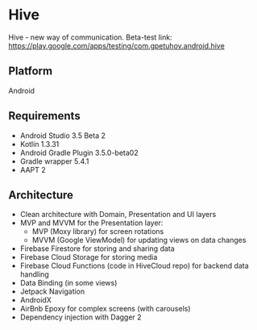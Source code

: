 # Hive
Hive - new way of communication. Beta-test link: https://play.google.com/apps/testing/com.gpetuhov.android.hive

## Platform
Android

## Requirements
* Android Studio 3.5 Beta 2
* Kotlin 1.3.31
* Android Gradle Plugin 3.5.0-beta02
* Gradle wrapper 5.4.1
* AAPT 2

## Architecture
* Clean architecture with Domain, Presentation and UI layers
* MVP and MVVM for the Presentation layer:
    * MVP (Moxy library) for screen rotations
    * MVVM (Google ViewModel) for updating views on data changes
* Firebase Firestore for storing and sharing data
* Firebase Cloud Storage for storing media
* Firebase Cloud Functions (code in HiveCloud repo) for backend data handling
* Data Binding (in some views)
* Jetpack Navigation
* AndroidX
* AirBnb Epoxy for complex screens (with carousels)
* Dependency injection with Dagger 2